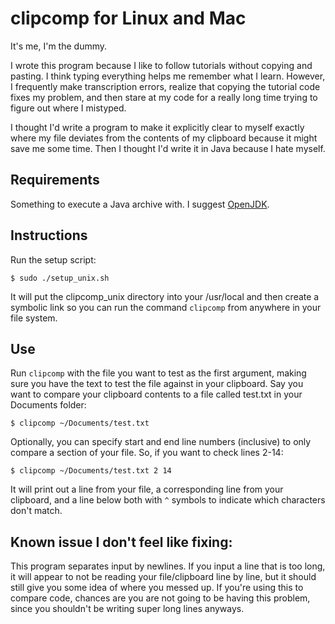# clipcomp for Linux and Mac

It's me, I'm the dummy.

I wrote this program because I like to follow tutorials without copying and pasting. I think typing everything helps me remember what I learn. However, I frequently make transcription errors, realize that copying the tutorial code fixes my problem, and then stare at my code for a really long time trying to figure out where I mistyped.

I thought I'd write a program to make it explicitly clear to myself exactly where my file deviates from the contents of my clipboard because it might save me some time. Then I thought I'd write it in Java because I hate myself.

## Requirements
Something to execute a Java archive with. I suggest [OpenJDK](https://openjdk.java.net/).

## Instructions
Run the setup script:
```
$ sudo ./setup_unix.sh
```
It will put the clipcomp_unix directory into your /usr/local and then create a symbolic link so you can run the command ```clipcomp``` from anywhere in your file system.

## Use
Run ```clipcomp``` with the file you want to test as the first argument, making sure you have the text to test the file against in your clipboard. Say you want to compare your clipboard contents to a file called test.txt in your Documents folder:
```
$ clipcomp ~/Documents/test.txt
```
Optionally, you can specify start and end line numbers (inclusive) to only compare a section of your file. So, if you want to check lines 2-14:
```
$ clipcomp ~/Documents/test.txt 2 14
```
It will print out a line from your file, a corresponding line from your clipboard, and a line below both with ```^``` symbols to indicate which characters don't match.

## Known issue I don't feel like fixing:

This program separates input by newlines. If you input a line that is too long, it will appear to not be reading your file/clipboard line by line, but it should still give you some idea of where you messed up. If you're using this to compare code, chances are you are not going to be having this problem, since you shouldn't be writing super long lines anyways.
